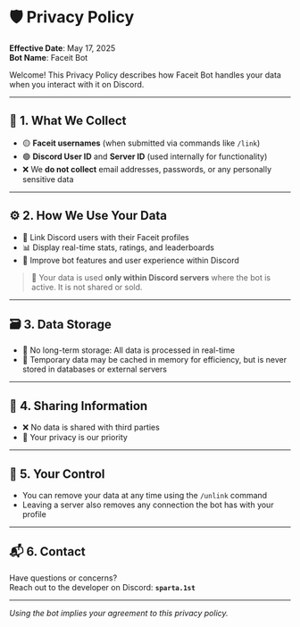 # 🛡️ Privacy Policy

**Effective Date**: May 17, 2025  
**Bot Name**: Faceit Bot

Welcome! This Privacy Policy describes how Faceit Bot handles your data when you interact with it on Discord.

---

## 📌 1. What We Collect
- 🟡 **Faceit usernames** (when submitted via commands like `/link`)
- 🟢 **Discord User ID** and **Server ID** (used internally for functionality)
- ❌ We **do not collect** email addresses, passwords, or any personally sensitive data

---

## ⚙️ 2. How We Use Your Data
- 🔗 Link Discord users with their Faceit profiles
- 📊 Display real-time stats, ratings, and leaderboards
- 🔄 Improve bot features and user experience within Discord

> 📌 Your data is used **only within Discord servers** where the bot is active. It is not shared or sold.

---

## 🗃️ 3. Data Storage
- 🚫 No long-term storage: All data is processed in real-time
- 💾 Temporary data may be cached in memory for efficiency, but is never stored in databases or external servers

---

## 🔐 4. Sharing Information
- ❌ No data is shared with third parties
- 🤝 Your privacy is our priority

---

## 🧼 5. Your Control
- You can remove your data at any time using the `/unlink` command
- Leaving a server also removes any connection the bot has with your profile

---

## 📬 6. Contact
Have questions or concerns?  
Reach out to the developer on Discord: **`sparta.1st`**

---

_Using the bot implies your agreement to this privacy policy._
